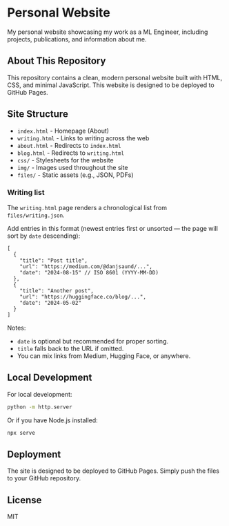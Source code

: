 # Personal Website

My personal website showcasing my work as a ML Engineer, including projects, publications, and information about me.

## About This Repository

This repository contains a clean, modern personal website built with HTML, CSS, and minimal JavaScript. This website is designed to be deployed to GitHub Pages.

## Site Structure

- `index.html` - Homepage (About)
- `writing.html` - Links to writing across the web
- `about.html` - Redirects to `index.html`
- `blog.html` - Redirects to `writing.html`
- `css/` - Stylesheets for the website
- `img/` - Images used throughout the site
- `files/` - Static assets (e.g., JSON, PDFs)

### Writing list

The `writing.html` page renders a chronological list from `files/writing.json`.

Add entries in this format (newest entries first or unsorted — the page will sort by `date` descending):

```
[
  {
    "title": "Post title",
    "url": "https://medium.com/@danjsaund/...",
    "date": "2024-08-15" // ISO 8601 (YYYY-MM-DD)
  },
  {
    "title": "Another post",
    "url": "https://huggingface.co/blog/...",
    "date": "2024-05-02"
  }
]
```

Notes:
- `date` is optional but recommended for proper sorting.
- `title` falls back to the URL if omitted.
- You can mix links from Medium, Hugging Face, or anywhere.

## Local Development

For local development:
```bash
python -m http.server
```

Or if you have Node.js installed:
```bash
npx serve
```

## Deployment

The site is designed to be deployed to GitHub Pages. Simply push the files to your GitHub repository.

## License

MIT
